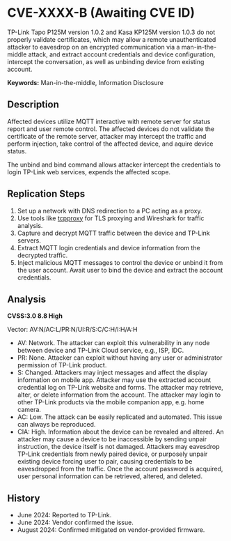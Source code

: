 # CVE-XXXX-B (Awaiting CVE ID)

TP-Link Tapo P125M version 1.0.2 and Kasa KP125M version 1.0.3 do not properly validate certificates, which may allow a remote unauthenticated attacker to eavesdrop on an encrypted communication via a man-in-the-middle attack, and extract account credentials and device configuration, intercept the conversation, as well as unbinding device from existing account.

**Keywords:** Man-in-the-middle, Information Disclosure

## Description
Affected devices utilize MQTT interactive with remote server for status report and user remote control. The affected devices do not validate the certificate of the remote server, attacker may intercept the traffic and perform injection, take control of the affected device, and aquire device status.

The unbind and bind command allows attacker intercept the credentials to login TP-Link web services, expends the affected scope.

## Replication Steps
1. Set up a network with DNS redirection to a PC acting as a proxy.
2. Use tools like [tcpproxy](https://github.com/ickerwx/tcpproxy) for TLS proxying and Wireshark for traffic analysis.
3. Capture and decrypt MQTT traffic between the device and TP-Link servers.
4. Extract MQTT login credentials and device information from the decrypted traffic.
5. Inject malicious MQTT messages to control the device or unbind it from the user account. Await user to bind the device and extract the account credentials.

## Analysis
**CVSS:3.0 8.8 High**

Vector: AV:N/AC:L/PR:N/UI:R/S:C/C:H/I:H/A:H

- AV: Network. The attacker can exploit this vulnerability in any node between device and TP-Link Cloud service, e.g., ISP, IDC.
- PR: None. Attacker can exploit without having any user or administrator permission of TP-Link product.
- S: Changed. Attackers may inject messages and affect the display information on mobile app. Attacker may use the extracted account credential log on TP-Link website and forms. The attacker may retrieve, alter, or delete information from the account. The attacker may login to other TP-Link products via the mobile companion app, e.g. home camera.
- AC: Low. The attack can be easily replicated and automated. This issue can always be reproduced.
- CIA: High. Information about the device can be revealed and altered. An attacker may cause a device to be inaccessible by sending unpair instruction, the device itself is not damaged. Attackers may eavesdrop TP-Link credentials from newly paired device, or purposely unpair existing device forcing user to pair, causing credentials to be eavesdropped from the traffic. Once the account password is acquired, user personal information can be retrieved, altered, and deleted.

## History
- June 2024: Reported to TP-Link.
- June 2024: Vendor confirmed the issue.
- August 2024: Confirmed mitigated on vendor-provided firmware.
